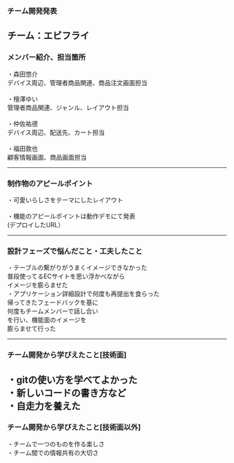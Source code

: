 ### チーム開発発表
チーム：エビフライ
---

### メンバー紹介、担当箇所
・森田悠介<br>
デバイス周辺、管理者商品関連、商品注文画面担当<br>
<br>
・檜澤ゆい<br>
管理者商品関連、ジャンル、レイアウト担当<br>
<br>
・仲佐祐德<br>
デバイス周辺、配送先、カート担当<br>
<br>
・福田敦也<br>
顧客情報画面、商品画面担当

---
### 制作物のアピールポイント
・可愛いらしさをテーマにしたレイアウト<br>
<br>
・機能のアピールポイントは動作デモにて発表<br>
(デプロイしたURL）



---
### 設計フェーズで悩んだこと・工夫したこと
・テーブルの繋がりがうまくイメージできなかった<br>
普段使ってるECサイトを思い浮かべながら<br>
イメージを膨らませた<br>
・アプリケーション詳細設計で何度も再提出を食らった<br>
帰ってきたフェードバックを基に<br>
何度もチームメンバーで話し合い<br>
を行い、機能面のイメージを<br>
膨らませて行った<br>

---

### チーム開発から学びえたこと[技術面]
・gitの使い方を学べてよかった<br>
・新しいコードの書き方など<br>
・自走力を養えた<br>
---

### チーム開発から学びえたこと[技術面以外]
・チームで一つのものを作る楽しさ<br>
・チーム間での情報共有の大切さ<br>


